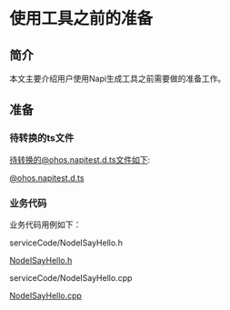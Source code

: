 # 使用工具之前的准备

## 简介

本文主要介绍用户使用Napi生成工具之前需要做的准备工作。

## 准备

### 待转换的ts文件

待转换的@ohos.napitest.d.ts文件如下:

[@ohos.napitest.d.ts](https://gitee.com/openharmony/napi_generator/blob/master/examples/ts/@ohos.napitest.d.ts)

### 业务代码

业务代码用例如下：

serviceCode/NodeISayHello.h

[NodeISayHello.h](https://gitee.com/openharmony/napi_generator/blob/master/examples/pluginCase/serviceCode/NodeISayHello.h)

serviceCode/NodeISayHello.cpp

[NodeISayHello.cpp](https://gitee.com/openharmony/napi_generator/blob/master/examples/pluginCase/serviceCode/NodeISayHello.cpp)